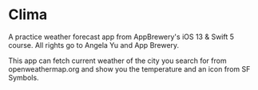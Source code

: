 # Clima
A practice weather forecast app from AppBrewery's iOS 13 &amp; Swift 5 course. All rights go to Angela Yu and App Brewery.

This app can fetch current weather of the city you search for from openweathermap.org and show you the temperature and an icon from SF Symbols.
